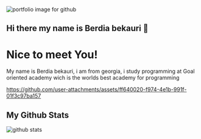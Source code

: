 ![portfolio image for github](https://github.com/user-attachments/assets/70de5dd0-baee-43a2-864b-11f69b3af4bb)

## Hi there my name is **Berdia bekauri** 👋
# Nice to meet You!

My name is Berdia bekauri, i am from georgia, i study programming at Goal oriented academy wich is the worlds best academy for programming

https://github.com/user-attachments/assets/ff640020-f974-4e1b-991f-01f3c97ba157

## My Github Stats

<img src="https://raw.githubusercontent.com/berdiabekauri14/github-stats-box" alt="github stats">
